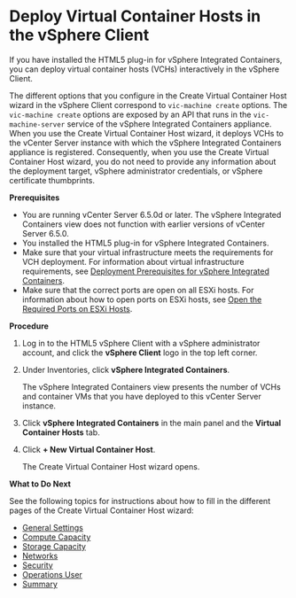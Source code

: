 # Deploy Virtual Container Hosts in the vSphere Client #

If you have installed the HTML5 plug-in for vSphere Integrated Containers, you can deploy virtual container hosts (VCHs) interactively in the vSphere Client.

The different options that you configure in the Create Virtual Container Host wizard in the vSphere Client correspond to `vic-machine create` options. The `vic-machine create` options are exposed by an API that runs in the `vic-machine-server` service of the vSphere Integrated Containers appliance. When you use the Create Virtual Container Host wizard, it deploys VCHs to the vCenter Server instance with which the vSphere Integrated Containers appliance is registered. Consequently, when you use the Create Virtual Container Host wizard, you do not need to provide any information about the deployment target, vSphere  administrator credentials, or vSphere certificate thumbprints.

**Prerequisites**

- You are running vCenter Server 6.5.0d or later. The vSphere Integrated Containers view does not function with earlier versions of vCenter Server 6.5.0.
- You installed the HTML5 plug-in for vSphere Integrated Containers.
- Make sure that your virtual infrastructure meets the requirements for VCH deployment. For information about virtual infrastructure requirements, see [Deployment Prerequisites for vSphere Integrated Containers](vic_installation_prereqs.md).
- Make sure that the correct ports are open on all ESXi hosts. For information about how to open ports on ESXi hosts, see [Open the Required Ports on ESXi Hosts](open_ports_on_hosts.md).

**Procedure**

1. Log in to the HTML5 vSphere Client with a vSphere administrator account, and click the **vSphere Client** logo in the top left corner.
2. Under Inventories, click **vSphere Integrated Containers**.

    The vSphere Integrated Containers view presents the number of VCHs and container VMs that you have deployed to this vCenter Server instance.

3. Click **vSphere Integrated Containers** in the main panel and the **Virtual Container Hosts** tab. 
4. Click **+ New Virtual Container Host**.

    The Create Virtual Container Host wizard opens.

**What to Do Next**

See the following topics for instructions about how to fill in the different pages of the Create Virtual Container Host wizard:

- [General Settings](vch_general_settings.md)
- [Compute Capacity](vch_compute.md)
- [Storage Capacity](vch_storage.md)
- [Networks](vch_networking.md)
- [Security](vch_security.md)
- [Operations User](set_up_ops_user.md)
- [Summary](complete_vch_deployment_client.md)
